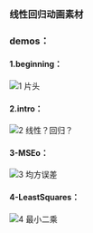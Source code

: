 ### 线性回归动画素材
### demos：
#### 1.beginning：
![1 片头](https://github.com/user-attachments/assets/e246ee81-fb0b-42a6-8e5d-d3aaa168ad45)
#### 2.intro：
![2 线性？回归？](https://github.com/user-attachments/assets/96031f8b-c2a2-4831-b7cc-3db9ea1e2319)
#### 3-MSEo：
![3 均方误差](https://github.com/user-attachments/assets/0d3bfca8-744a-4d8e-b38d-a388a25638a3)
#### 4-LeastSquares：
![4 最小二乘](https://github.com/user-attachments/assets/e394ceec-e3db-475f-91aa-bb2bb583fee1)
#### 

